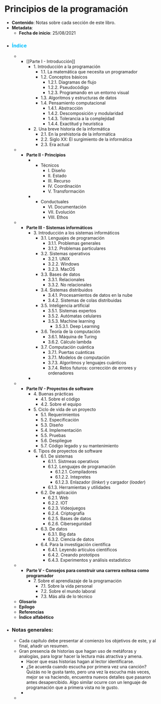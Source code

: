 # Principios de la programación

- **Contenido**: Notas sobre cada sección de este libro.
- **Metadata**:
	- **Fecha de inicio**: 25/08/2021
- ### <span style="color: DeepSkyBlue;">Índice</span>
	- * [[Parte I - Introducción]]
		- 1\. Introducción a la programación
			- 1.1\. La matemática que necesita un programador
			- 1.2. Conceptos básicos
				- 1.2.1. Diagramas de flujo
				- 1.2.2. Pseudocódigo
				- 1.2.3. Programando en un entorno visual
			- 1.3. Algoritmos y estructuras de datos
			- 1.4. Pensamiento computacional
				- 1.4.1. Abstracción
				- 1.4.2. Descomposición y modularidad
				- 1.4.3. Tolerancia a la complejidad
				- 1.4.4. Exactitud y heurística
		- 2\.  Una breve historia de la informática
			- 2.1\. En la prehistoria de la informática
			- 2.2\. Siglo XX: El surgimiento de la informática
			- 2.3\. Era actual
	- * **Parte II - Principios**
		- * Técnicos
			- I. Diseño
			- II. Estado
			- III. Recurso
			- IV. Coordinación
			- V. Transformación
		- * Conductuales
			- VI. Documentación
			- VII. Evolución
			- VIII. Ethos
	- * **Parte III - Sistemas informáticos**
		- 3\.  Introducción a los sistemas informáticos
			- 3.1. Lenguajes de programación
				- 3.1.1. Problemas generales
				- 3.1.2. Problemas particulares
			- 3.2\. Sistemas operativos
				- 3.2.1. UNIX
				- 3.2.2. Windows
				- 3.2.3. MacOS
			- 3.3\. Bases de datos
				- 3.3.1. Relacionales
				- 3.3.2. No relacionales
			- 3.4\. Sistemas distribuidos
				- 3.4.1. Procesamientos de datos en la nube
				- 3.4.2. Sistemas de colas distribuidas
			- 3.5\. Inteligencia artificial
				- 3.5.1. Sistemas expertos
				- 3.5.2. Autómatas celulares
				- 3.5.3. Machine learning
					- 3.5.3.1. Deep Learning
			- 3.6\. Teoría de la computación
				- 3.6.1. Máquina de Turing
				- 3.6.2. Cálculo lambda
			- 3.7\. Computación cuántica
				- 3.7.1. Puertas cuánticas
				- 3.7.1. Modelos de computación
				- 3.7.3. Algoritmos y lenguajes cuánticos
				- 3.7.4. Retos futuros: corrección de errores y ordenadores
		- 
	- * **Parte IV - Proyectos de software**
		- 4\. Buenas prácticas
			- 4.1. Sobre el código
			- 4.2. Sobre el equipo
		- 5\. Ciclo de vida de un proyecto
			- 5.1. Requerimientos
			- 5.2. Especificación
			- 5.3. Diseño
			- 5.4. Implementación
			- 5.5. Pruebas
			- 5.6. Despliegue
			- 5.7. Código legado y su mantenimiento
		- 6\. Tipos de proyectos de software
			- 6.1. De sistemas
				- 6.1.1. Sistmeas operativos
				- 6.1.2. Lenguajes de programación
					- 6.1.2.1. Compiladores
					- 6.1.2.2. Intepretes
					- 6.1.2.3. Enlazador (_linker_) y cargador (_loader_)
				- 6.1.3. Herramientas y utilidades
			- 6.2. De aplicación
				- 6.2.1. Web
				- 6.2.2. IOT
				- 6.2.3. Videojuegos
				- 6.2.4. Criptografía
				- 6.2.5. Bases de datos
				- 6.2.6. Ciberseguridad
			- 6.3. De datos
				- 6.3.1. Big data
				- 6.3.2. Ciencia de datos
			- 6.4. Para la investigación científica
				- 6.4.1. Leyendo artículos científicos
				- 6.4.2. Creando prototipos
				- 6.4.3. Experimentos y análisis estadístico
	- * **Parte V - Consejos para construir una carrera exitosa como programador**
		- 7\. Sobre el aprendiazaje de la programación
			- 7.1. Sobre la vida personal
			- 7.2. Sobre el mundo laboral
			- 7.3. Más allá de lo técnico
	- **Glosario**
	- **Epílogo**
	- **Referencias**
	- **Índice alfabético**
- ### Notas generales:
	- Cada capítulo debe presentar al comienzo los objetivos de este, y al final, añadir un resumen.
	- Gran presencia de historias que hagan uso de metáforas y analogías, para lograr hacer la lectura más atractiva y amena.
		- Hacer que esas historias hagan al lector identificarse.
		- ¿Se acuerda cuando escucha por primera vez una canción? Quizás no le gusta tanto, pero una vez la escucha más veces, mejor se va haciendo, encuentra nuevos detalles que pasaron antes desapercibido. Algo similar ocurre con un lenguaje de programación que a primera vista no le gusto.
		- 
	- 
